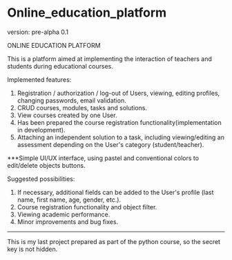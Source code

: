 # Online_education_platform

version: pre-alpha 0.1

ONLINE EDUCATION PLATFORM

This is a platform aimed at implementing the interaction of teachers and students during educational courses.

Implemented features:
1. Registration / authorization / log-out of Users, viewing, editing profiles, changing passwords, email validation.
2. CRUD courses, modules, tasks and solutions.
3. View courses created by one User.
4. Has been prepared the course registration functionality(implementation in development).
5. Attaching an independent solution to a task, including viewing/editing an assessment depending on the User's category (student/teacher).

***Simple UI/UX interface, using pastel and conventional colors to edit/delete objects buttons.

Suggested possibilities:
1. If necessary, additional fields can be added to the User's profile (last name, first name, age, gender, etc.).
2. Course registration functionality and object filter.
3. Viewing academic performance.
4. Minor improvements and bug fixes.

***
This is my last project prepared as part of the python course, so the secret key is not hidden.



